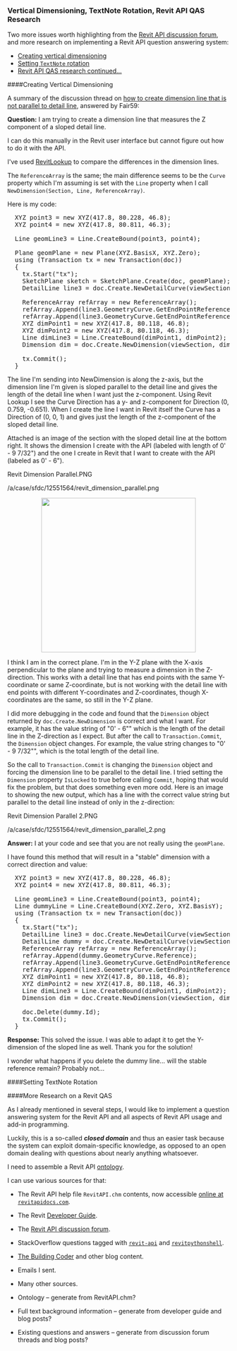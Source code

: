 <head>
<meta http-equiv="Content-Type" content="text/html; charset=utf-8">
<link rel="stylesheet" type="text/css" href="bc.css">
<script src="run_prettify.js" type="text/javascript"></script>
<!--
<script src="https://google-code-prettify.googlecode.com/svn/loader/run_prettify.js" type="text/javascript"></script>
-->
</head>

<!---

- create vertical dimensioning
12551564 [How can I create dimension line that is not parallel to detail line]
http://forums.autodesk.com/t5/revit-api-forum/how-can-i-create-dimension-line-that-is-not-parallel-to-detail/m-p/6801271

- set text note rotation
12550175 [Textnote - how to set rotation in Revit 2016]
http://forums.autodesk.com/t5/revit-api-forum/textnote-how-to-set-rotation-in-revit-2016/m-p/6800468

#RevitAPI @AutodeskRevit #aec #bim #dynamobim @AutodeskForge

&ndash; ...

#AULondon, #UI, #innovation, #RevitAPI, @AutodeskRevit bit.ly/2j7Sxkb

-->

### Vertical Dimensioning, TextNote Rotation, Revit API QAS Research

Two more issues worth highlighting from 
the [Revit API discussion forum](http://forums.autodesk.com/t5/revit-api/bd-p/160),
and more research on implementing a Revit API question answering system:

- [Creating vertical dimensioning](#2)
- [Setting `TextNote` rotation](#3)
- [Revit API QAS research continued...](#4)


####<a name="2"></a>Creating Vertical Dimensioning

A summary of the discussion thread
on [how to create dimension line that is not parallel to detail
line](http://forums.autodesk.com/t5/revit-api-forum/how-can-i-create-dimension-line-that-is-not-parallel-to-detail/m-p/6801271),
answered by Fair59:

**Question:** I am trying to create a dimension line that measures the Z component of a sloped detail line.

I can do this manually in the Revit user interface but cannot figure out how to do it with the API.

I've used [RevitLookup](https://github.com/jeremytammik/RevitLookup) to compare the differences in the dimension lines.

The `ReferenceArray` is the same; the main difference seems to be the `Curve` property which I'm assuming is set with the `Line` property when I call `NewDimension(Section, Line, ReferenceArray)`. 
 
Here is my code:

<pre class="code">
  XYZ point3 = new XYZ(417.8, 80.228, 46.8);
  XYZ point4 = new XYZ(417.8, 80.811, 46.3);
  
  Line geomLine3 = Line.CreateBound(point3, point4);
  
  Plane geomPlane = new Plane(XYZ.BasisX, XYZ.Zero);
  using (Transaction tx = new Transaction(doc))
  {
    tx.Start("tx");
    SketchPlane sketch = SketchPlane.Create(doc, geomPlane);
    DetailLine line3 = doc.Create.NewDetailCurve(viewSection, geomLine3) as DetailLine;
  
    ReferenceArray refArray = new ReferenceArray();
    refArray.Append(line3.GeometryCurve.GetEndPointReference(0));
    refArray.Append(line3.GeometryCurve.GetEndPointReference(1));
    XYZ dimPoint1 = new XYZ(417.8, 80.118, 46.8);
    XYZ dimPoint2 = new XYZ(417.8, 80.118, 46.3);
    Line dimLine3 = Line.CreateBound(dimPoint1, dimPoint2);
    Dimension dim = doc.Create.NewDimension(viewSection, dimLine3, refArray);
    
    tx.Commit();
  }
</pre>

The line I'm sending into NewDimension is along the z-axis, but the dimension line I'm given is sloped parallel to the detail line and gives the length of the detail line when I want just the z-component. Using Revit Lookup I see the Curve Direction has a y- and z-component for Direction (0, 0.759, -0.651). When I create the line I want in Revit itself the Curve has a Direction of (0, 0, 1) and gives just the length of the z-component of the sloped detail line. 
 
Attached is an image of the section with the sloped detail line at the bottom right. It shows the dimension I create with the API (labeled with length of 0' - 9 7/32") and the one I create in Revit that I want to create with the API (labeled as 0' - 6").
 
Revit Dimension Parallel.PNG

/a/case/sfdc/12551564/revit_dimension_parallel.png

<center>
<img src="img/.png" alt="" width="350"/>
</center>

I think I am in the correct plane. I'm in the Y-Z plane with the X-axis perpendicular to the plane and trying to measure a dimension in the Z-direction. This works with a detail line that has end points with the same Y-coordinate or same Z-coordinate, but is not working with the detail line with end points with different Y-coordinates and Z-coordinates, though X-coordinates are the same, so still in the Y-Z plane.
 
I did more debugging in the code and found that the `Dimension` object returned by `doc.Create.NewDimension` is correct and what I want. For example, it has the value string of "0' - 6\"" which is the length of the detail line in the Z-direction as I expect. But after the call to `Transaction.Commit`, the `Dimension` object changes. For example, the value string changes to "0' - 9 7/32\"", which is the total length of the detail line.
 
So the call to `Transaction.Commit` is changing the `Dimension` object and forcing the dimension line to be parallel to the detail line. I tried setting the `Dimension` property `IsLocked` to true before calling `Commit`, hoping that would fix the problem, but that does something even more odd. Here is an image to showing the new output, which has a line with the correct value string but parallel to the detail line instead of only in the z-direction:
 
Revit Dimension Parallel 2.PNG

/a/case/sfdc/12551564/revit_dimension_parallel_2.png
 
**Answer:** I at your code and see that you are not really using the `geomPlane`.
 
I have found this method that will result in a "stable" dimension with a correct direction and value:

<pre class="code">
  XYZ point3 = new XYZ(417.8, 80.228, 46.8);
  XYZ point4 = new XYZ(417.8, 80.811, 46.3);

  Line geomLine3 = Line.CreateBound(point3, point4);
  Line dummyLine = Line.CreateBound(XYZ.Zero, XYZ.BasisY);
  using (Transaction tx = new Transaction(doc))
  {
    tx.Start("tx");
    DetailLine line3 = doc.Create.NewDetailCurve(viewSection, geomLine3) as DetailLine;
    DetailLine dummy = doc.Create.NewDetailCurve(viewSection, dummyLine) as DetailLine;
    ReferenceArray refArray = new ReferenceArray();
    refArray.Append(dummy.GeometryCurve.Reference);
    refArray.Append(line3.GeometryCurve.GetEndPointReference(0));
    refArray.Append(line3.GeometryCurve.GetEndPointReference(1));
    XYZ dimPoint1 = new XYZ(417.8, 80.118, 46.8);
    XYZ dimPoint2 = new XYZ(417.8, 80.118, 46.3);
    Line dimLine3 = Line.CreateBound(dimPoint1, dimPoint2);
    Dimension dim = doc.Create.NewDimension(viewSection, dimLine3, refArray);

    doc.Delete(dummy.Id);
    tx.Commit();
  }
</pre>

**Response:** This solved the issue. I was able to adapt it to get the Y-dimension of the sloped line as well. Thank you for the solution!

I wonder what happens if you delete the dummy line... will the stable reference remain? Probably not...



####<a name="3"></a>Setting TextNote Rotation

####<a name="4"></a>More Research on a Revit QAS

As I already mentioned in several steps, I would like to implement a question answering system for the Revit API and all aspects of Revit API usage and add-in programming.

Luckily, this is a so-called <b><i>closed domain</i></b> and thus an easier task because the system can exploit domain-specific knowledge, as opposed to an open domain dealing with questions about nearly anything whatsoever.

I need to assemble a Revit API [ontology](https://en.wikipedia.org/wiki/Ontology_(information_science)).

I can use various sources for that:

- The Revit API help file `RevitAPI.chm` contents, now accessible [online at `revitapidocs.com`](http://www.revitapidocs.com).
- The Revit [Developer Guide](http://help.autodesk.com/view/RVT/2017/ENU/?guid=GUID-F0A122E0-E556-4D0D-9D0F-7E72A9315A42).
- The [Revit API discussion forum](http://forums.autodesk.com/t5/revit-api-forum/bd-p/160).
- StackOverflow questions tagged with [`revit-api`](http://stackoverflow.com/questions/tagged/revit-api) and [`revitpythonshell`](http://stackoverflow.com/questions/tagged/revitpythonshell).
- [The Building Coder](http://thebuildingcoder.typepad.com) and other blog content.
- Emails I sent.
- Many other sources.

- Ontology &ndash; generate from RevitAPI.chm?
- Full text background information &ndash; generate from developer guide and blog posts?
- Existing questions and answers &ndash; generate from discussion forum threads and blog posts?